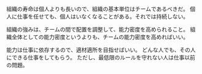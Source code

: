 組織の寿命は個人よりも長いので、組織の基本単位はチームであるべきだ。
個人に仕事を任せても、個人はいなくなることがある。それでは持続しない。

組織の強みは、チームの間で配置を調整して、能力密度を高められること。
組織全体としての能力密度というよりも、チームの能力密度を高めればいい。

能力は仕事に依存するので、適材適所を目指せばいい。
どんな人でも、その人にできる仕事をしてもらう。
ただし、最低限のルールを守れない人は仕事以前の問題。
